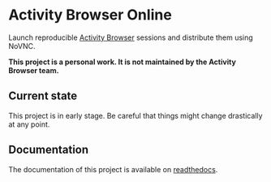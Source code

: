 # Activity Browser Online

Launch reproducible [Activity Browser](https://github.com/LCA-ActivityBrowser/activity-browser) sessions and distribute them using NoVNC.

**This project is a personal work. It is not maintained by the Activity Browser team.**

## Current state

This project is in early stage. Be careful that things might change drastically at any point. 

## Documentation

The documentation of this project is available on [readthedocs](https://activity-browser-online.readthedocs.io/en/latest/).